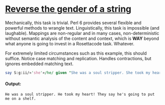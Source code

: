 [1]: https://rosettacode.org/wiki/Reverse_the_gender_of_a_string

# [Reverse the gender of a string][1]

Mechanically, this task is trivial. Perl 6 provides several flexible and powerful methods to wrangle text. Linguistically, this task is impossible (and laughable). Mappings are non-regular and in many cases, non-deterministic without semantic analysis of the content and context, which is **WAY** beyond what anyone is going to invest in a Rosettacode task. Whatever.



For extremely limited circumstances such as this example, this should suffice. Notice case matching and replication. Handles contractions, but ignores embedded matching text.

```perl
say S:g:ii/«'she'»/he/ given "She was a soul stripper. She took my heart! They say she's going to put me on a shelf.";
```

#### Output:
```
He was a soul stripper. He took my heart! They say he's going to put me on a shelf.
```